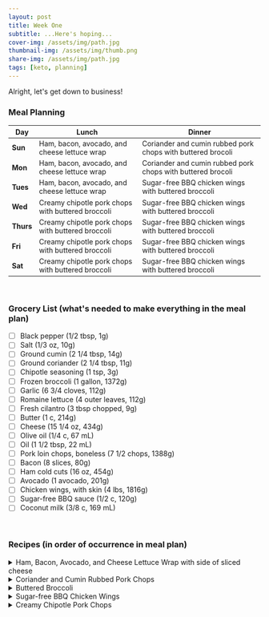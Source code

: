 ```yaml
---
layout: post
title: Week One
subtitle: ...Here's hoping...
cover-img: /assets/img/path.jpg
thumbnail-img: /assets/img/thumb.png
share-img: /assets/img/path.jpg
tags: [keto, planning]
---
```


Alright, let's get down to business!

### Meal Planning

Day | Lunch | Dinner
--- | --- | ---
**Sun** | Ham, bacon, avocado, and cheese lettuce wrap | Coriander and cumin rubbed pork chops with buttered brocoli
**Mon** | Ham, bacon, avocado, and cheese lettuce wrap | Coriander and cumin rubbed pork chops with buttered brocoli
**Tues** | Ham, bacon, avocado, and cheese lettuce wrap | Sugar-free BBQ chicken wings with buttered broccoli
**Wed** | Creamy chipotle pork chops with buttered broccoli | Sugar-free BBQ chicken wings with buttered broccoli
**Thurs** | Creamy chipotle pork chops with buttered broccoli | Sugar-free BBQ chicken wings with buttered broccoli
**Fri** | Creamy chipotle pork chops with buttered broccoli | Sugar-free BBQ chicken wings with buttered broccoli
**Sat** | Creamy chipotle pork chops with buttered broccoli | Sugar-free BBQ chicken wings with buttered broccoli  

<br>  

### Grocery List (what's needed to make everything in the meal plan)

- [ ] Black pepper (1/2 tbsp, 1g)
- [ ] Salt (1/3 oz, 10g)
- [ ] Ground cumin (2 1/4 tbsp, 14g)
- [ ] Ground coriander (2 1/4 tbsp, 11g)
- [ ] Chipotle seasoning (1 tsp, 3g)
- [ ] Frozen broccoli (1 gallon, 1372g)
- [ ] Garlic (6 3/4 cloves, 112g)
- [ ] Romaine lettuce (4 outer leaves, 112g)
- [ ] Fresh cilantro (3 tbsp chopped, 9g)
- [ ] Butter (1 c, 214g)
- [ ] Cheese (15 1/4 oz, 434g)
- [ ] Olive oil (1/4 c, 67 mL)
- [ ] Oil (1 1/2 tbsp, 22 mL)
- [ ] Pork loin chops, boneless (7 1/2 chops, 1388g)
- [ ] Bacon (8 slices, 80g)
- [ ] Ham cold cuts (16 oz, 454g)
- [ ] Avocado (1 avocado, 201g)
- [ ] Chicken wings, with skin (4 lbs, 1816g)
- [ ] Sugar-free BBQ sauce (1/2 c, 120g)
- [ ] Coconut milk (3/8 c, 169 mL)

<br>

### Recipes (in order of occurrence in meal plan)

<details><summary>Ham, Bacon, Avocado, and Cheese Lettuce Wrap with side of sliced cheese</summary>
<p>

<p><img src="../assets/img/hamBaconAvocadoLettuceWrap.png#thumbnail" alt="Ham Bacon Avocado and Cheese Wrap"></p>

<p><strong>Ingredients</strong></p>
<ul>
<li>Ham cold cuts, 4 oz (113g)</li>
<li>Bacon, 2 slices (20g)</li>
<li>Romaine lettuce, 1 outer leaf (28g)</li>
<li>Avocados, sliced 1/4 avocado (50g)</li>
<li>Cheese, 2 tbsp, shredded (14g)</li>
<li>Cheese, cubed, 3.5 oz (95g)</li>
</ul>
<p><strong>Directions</strong></p>
<ol>
<li>Cube the cheese</li>
<li>Cook the bacon according to the directions on the package.</li>
<li>Put ham, bacon, avocado, and cheese in the center of the lettuce leaf.</li>
<li>Wrap it up</li>
</ol>

</p>
</details>

<details><summary>Coriander and Cumin Rubbed Pork Chops</summary>
<p>

<p><img src="../assets/img/corianderCuminPorkChops.png#thumbnail" alt="Coriander and Cumin Rubbed Pork Chops"></p>

<p><strong>Ingredients</strong></p>
<ul>
<li>Salt, 3 dashes (2g)</li>
<li>Ground cumin, 4/4 tbsp (5g)</li>
<li>Garlic, minced, 2 1/4 cloves (7g)</li>
<li>Olive oil, divided, 1 1/2 tbsp (22ml)</li>
<li>Pork loin chops, boneless, 1 1/2 chop (278g)</li>
<li>Black pepper, 1 1/2 dash</li>
</ul>
<p><strong>Directions</strong></p>
<ol>
<li>Mix the salt, cumin, coriander, garlic, and half of the olive oil to form a paste.</li>
<li>Season the pork chops with salt and pepper, rub with the paste.</li>
<li>Heat the remaining olive oil in a skillet over medium heat, and cook the pork chops about 5 minutes on each side, to an internal temperature of 145 F (63 C)</li>
</ol>

</p>
</details>

<details><summary>Buttered Broccoli</summary>
<p>

<p><strong>Ingredients</strong></p>
<ul>
<li>Black pepper, 1/2 dash</li>
<li>Salt, 1/2 dash</li>
<li>Frozen broccoli, 1 c (91g)</li>
<li>Butter, 1 tbsp (14g)</li>
</ul>
<p><strong>Directions</strong></p>
<ol>
<li>Prepare broccoli according to instructions on package.</li>
<li>Mix in butter until melted and season with salt and pepper to taste.</li>
</ol>

</p>
</details>

<details><summary>Sugar-free BBQ Chicken Wings</summary>
<p>

<p><img src="../assets/img/sugarfreeBBQChickenWings.png#thumbnail" alt="Sugarfree BB@ Chicken Wings"></p>

<p><strong>Ingredients</strong></p>
<ul>
<li>Chicken wings, with skin, 1 lbs (454g)</li>
<li>Sugar-free barbecue sauce, 2 tbsp (30g)</li>
</ul>
<p><strong>Directions</strong></p>
<ol>
<li>Preheat oven to 400 F (200 C).</li>
<li>Place wings on large baking sheet, and season with salt and pepper to taste.</li>
<li>Cook in oven for about 45 minutes, or until the internal temperature reaches 165 F (75 C). Drain the pan of its juices a couple times while it cooks in order to get crispier wings.</li>
<li>Optional: When the chicken is getting close to being done, add the barbecue sauce to a saucepan and heat until warmed through.</li>
<li>Take wings out of the oven when done and toss with the barbecue sauce to coat.</li>
</ol>

</p>
</details>

<details><summary>Creamy Chipotle Pork Chops</summary>
<p>

<p><strong>Ingredients</strong></p>
<ul>
<li>Oil, 1/2 tbsp (7mL)</li>
<li>Chipotle seasoning, 3 dash (1g)</li>
<li>Fresh cilantro, 1 tbsp, chopped (3g)</li>
<li>Coconut milk, 1/8 can (56mL)</li>
<li>Pork loin chops, boneless, 1 chop (185g)</li>
</ul>
<p><strong>Directions</strong></p>
<ol>
<li>Rub pork chops with oil, about half of the chipotle seasoning, and salt/pepper to taste.</li>
<li>Heat a walled skillet over medium heat and put the pork chops in.</li>
<li>Cook on each side for about 4-5 minutes or until fully cooked.</li>
<li>Pour coconut milk into skillet and add the rest of the chipotle seasoning and the chopped cilantro. Mix around pan until well-combined and warmed. Taste test to see if you should add any more seasoning.</li>
</ol>

</p>
</details>
